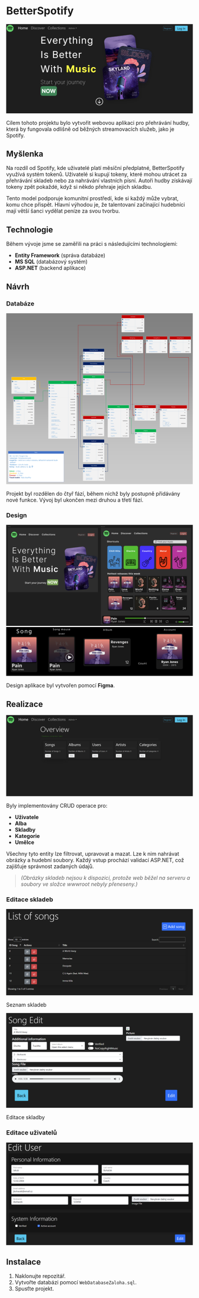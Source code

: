 # BetterSpotify

![Pic](Pics/FrontPage.png)

Cílem tohoto projektu bylo vytvořit webovou aplikaci pro přehrávání hudby, která by fungovala odlišně od běžných streamovacích služeb, jako je Spotify.

## Myšlenka

Na rozdíl od Spotify, kde uživatelé platí měsíční předplatné, BetterSpotify využívá systém tokenů. Uživatelé si kupují tokeny, které mohou utrácet za přehrávání skladeb nebo za nahrávání vlastních písní. Autoři hudby získávají tokeny zpět pokaždé, když si někdo přehraje jejich skladbu.

Tento model podporuje komunitní prostředí, kde si každý může vybrat, komu chce přispět. Hlavní výhodou je, že talentovaní začínající hudebníci mají větší šanci vydělat peníze za svou tvorbu.

## Technologie

Během vývoje jsme se zaměřili na práci s následujícími technologiemi:

- **Entity Framework** (správa databáze)
- **MS SQL** (databázový systém)
- **ASP.NET** (backend aplikace)

## Návrh

### Databáze

![Database](data/DiagramObrazek.png)

Projekt byl rozdělen do čtyř fází, během nichž byly postupně přidávány nové funkce. Vývoj byl ukončen mezi druhou a třetí fází.

### Design

![Figma](Pics/Figma.png)
![Figma](Pics/Figma2.png)

Design aplikace byl vytvořen pomocí **Figma**.

## Realizace

![Edits Main page](Pics/Editace.png)

Byly implementovány CRUD operace pro:

- **Uživatele**
- **Alba**
- **Skladby**
- **Kategorie**
- **Umělce**

Všechny tyto entity lze filtrovat, upravovat a mazat. Lze k nim nahrávat obrázky a hudební soubory. Každý vstup prochází validací ASP.NET, což zajišťuje správnost zadaných údajů.

> *(Obrázky skladeb nejsou k dispozici, protože web běžel na serveru a soubory ve složce wwwroot nebyly přeneseny.)*

### Editace skladeb

![Song edit1](Pics/SongEdit1.png)

Seznam skladeb

![Song edit2](Pics/SongEdit2.png)

Editace skladby

### Editace uživatelů

![User edit](Pics/editUser.png)


## Instalace

1) Naklonujte repozitář.
2) Vytvořte databázi pomocí `WebDatabaseZaloha.sql`.
3) Spusťte projekt.
